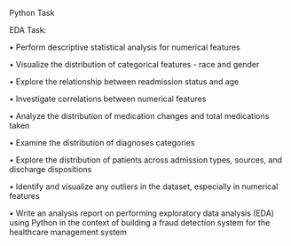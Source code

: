 Python Task

EDA Task: 

• Perform descriptive statistical analysis for numerical features

• Visualize the distribution of categorical features - race and gender

• Explore the relationship between readmission status and age

• Investigate correlations between numerical features

• Analyze the distribution of medication changes and total medications taken 

• Examine the distribution of diagnoses categories

• Explore the distribution of patients across admission types, sources, and discharge 
dispositions

• Identify and visualize any outliers in the dataset, especially in numerical features

• Write an analysis report on performing exploratory data analysis (EDA) using Python
in the context of building a fraud detection system for the healthcare management 
system 
